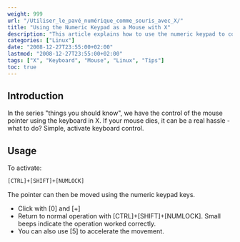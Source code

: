 ```yaml
---
weight: 999
url: "/Utiliser_le_pavé_numérique_comme_souris_avec_X/"
title: "Using the Numeric Keypad as a Mouse with X"
description: "This article explains how to use the numeric keypad to control the mouse cursor in X Window System when your mouse isn't working."
categories: ["Linux"]
date: "2008-12-27T23:55:00+02:00"
lastmod: "2008-12-27T23:55:00+02:00"
tags: ["X", "Keyboard", "Mouse", "Linux", "Tips"]
toc: true
---
```


## Introduction

In the series "things you should know", we have the control of the mouse pointer using the keyboard in X. If your mouse dies, it can be a real hassle - what to do? Simple, activate keyboard control.

## Usage

To activate:

```bash
[CTRL]+[SHIFT]+[NUMLOCK]
```

The pointer can then be moved using the numeric keypad keys.

* Click with [0] and [+]
* Return to normal operation with [CTRL]+[SHIFT]+[NUMLOCK]. Small beeps indicate the operation worked correctly.
* You can also use [5] to accelerate the movement.
